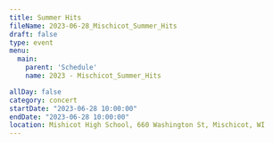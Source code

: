```yaml
---
title: Summer Hits
fileName: 2023-06-28_Mischicot_Summer_Hits
draft: false
type: event
menu: 
  main:
    parent: 'Schedule'
    name: 2023 - Mischicot_Summer_Hits

allDay: false
category: concert
startDate: "2023-06-28 10:00:00"
endDate: "2023-06-28 10:00:00"
location: Mishicot High School, 660 Washington St, Mischicot, WI
---
```

